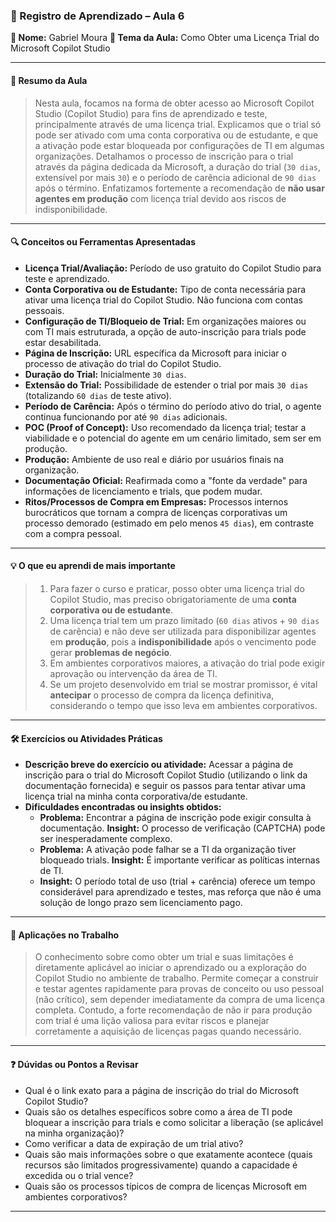### 📘 Registro de Aprendizado – Aula 6

**👤 Nome:** Gabriel Moura
**🎯 Tema da Aula:** Como Obter uma Licença Trial do Microsoft Copilot Studio

---

#### 📝 Resumo da Aula
> Nesta aula, focamos na forma de obter acesso ao Microsoft Copilot Studio (Copilot Studio) para fins de aprendizado e teste, principalmente através de uma licença trial. Explicamos que o trial só pode ser ativado com uma conta corporativa ou de estudante, e que a ativação pode estar bloqueada por configurações de TI em algumas organizações. Detalhamos o processo de inscrição para o trial através da página dedicada da Microsoft, a duração do trial (`30 dias`, extensível por mais `30`) e o período de carência adicional de `90 dias` após o término. Enfatizamos fortemente a recomendação de **não usar agentes em produção** com licença trial devido aos riscos de indisponibilidade.

---

#### 🔍 Conceitos ou Ferramentas Apresentadas
- **Licença Trial/Avaliação:** Período de uso gratuito do Copilot Studio para teste e aprendizado.
- **Conta Corporativa ou de Estudante:** Tipo de conta necessária para ativar uma licença trial do Copilot Studio. Não funciona com contas pessoais.
- **Configuração de TI/Bloqueio de Trial:** Em organizações maiores ou com TI mais estruturada, a opção de auto-inscrição para trials pode estar desabilitada.
- **Página de Inscrição:** URL específica da Microsoft para iniciar o processo de ativação do trial do Copilot Studio.
- **Duração do Trial:** Inicialmente `30 dias`.
- **Extensão do Trial:** Possibilidade de estender o trial por mais `30 dias` (totalizando `60 dias` de teste ativo).
- **Período de Carência:** Após o término do período ativo do trial, o agente continua funcionando por até `90 dias` adicionais.
- **POC (Proof of Concept):** Uso recomendado da licença trial; testar a viabilidade e o potencial do agente em um cenário limitado, sem ser em produção.
- **Produção:** Ambiente de uso real e diário por usuários finais na organização.
- **Documentação Oficial:** Reafirmada como a "fonte da verdade" para informações de licenciamento e trials, que podem mudar.
- **Ritos/Processos de Compra em Empresas:** Processos internos burocráticos que tornam a compra de licenças corporativas um processo demorado (estimado em pelo menos `45 dias`), em contraste com a compra pessoal.

---

#### 💡 O que eu aprendi de mais importante
> 1.  Para fazer o curso e praticar, posso obter uma licença trial do Copilot Studio, mas preciso obrigatoriamente de uma **conta corporativa ou de estudante**.
> 2.  Uma licença trial tem um prazo limitado (`60 dias` ativos + `90 dias` de carência) e não deve ser utilizada para disponibilizar agentes em **produção**, pois a **indisponibilidade** após o vencimento pode gerar **problemas de negócio**.
> 3.  Em ambientes corporativos maiores, a ativação do trial pode exigir aprovação ou intervenção da área de TI.
> 4.  Se um projeto desenvolvido em trial se mostrar promissor, é vital **antecipar** o processo de compra da licença definitiva, considerando o tempo que isso leva em ambientes corporativos.

---

#### 🛠 Exercícios ou Atividades Práticas
- **Descrição breve do exercício ou atividade:** Acessar a página de inscrição para o trial do Microsoft Copilot Studio (utilizando o link da documentação fornecida) e seguir os passos para tentar ativar uma licença trial na minha conta corporativa/de estudante.
- **Dificuldades encontradas ou insights obtidos:**
    - **Problema:** Encontrar a página de inscrição pode exigir consulta à documentação. **Insight:** O processo de verificação (CAPTCHA) pode ser inesperadamente complexo.
    - **Problema:** A ativação pode falhar se a TI da organização tiver bloqueado trials. **Insight:** É importante verificar as políticas internas de TI.
    - **Insight:** O período total de uso (trial + carência) oferece um tempo considerável para aprendizado e testes, mas reforça que não é uma solução de longo prazo sem licenciamento pago.

---

#### 📌 Aplicações no Trabalho
> O conhecimento sobre como obter um trial e suas limitações é diretamente aplicável ao iniciar o aprendizado ou a exploração do Copilot Studio no ambiente de trabalho. Permite começar a construir e testar agentes rapidamente para provas de conceito ou uso pessoal (não crítico), sem depender imediatamente da compra de uma licença completa. Contudo, a forte recomendação de não ir para produção com trial é uma lição valiosa para evitar riscos e planejar corretamente a aquisição de licenças pagas quando necessário.

---

#### ❓ Dúvidas ou Pontos a Revisar
- Qual é o link exato para a página de inscrição do trial do Microsoft Copilot Studio?
- Quais são os detalhes específicos sobre como a área de TI pode bloquear a inscrição para trials e como solicitar a liberação (se aplicável na minha organização)?
- Como verificar a data de expiração de um trial ativo?
- Quais são mais informações sobre o que exatamente acontece (quais recursos são limitados progressivamente) quando a capacidade é excedida ou o trial vence?
- Quais são os processos típicos de compra de licenças Microsoft em ambientes corporativos?
---